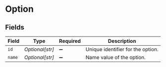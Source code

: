 # Option


## Fields

| Field                             | Type                              | Required                          | Description                       |
| --------------------------------- | --------------------------------- | --------------------------------- | --------------------------------- |
| `id`                              | *Optional[str]*                   | :heavy_minus_sign:                | Unique identifier for the option. |
| `name`                            | *Optional[str]*                   | :heavy_minus_sign:                | Name value of the option.         |